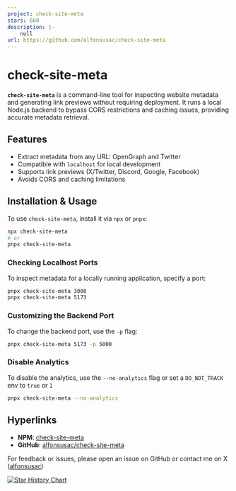 ```yaml
---
project: check-site-meta
stars: 660
description: |-
    null
url: https://github.com/alfonsusac/check-site-meta
---
```


# check-site-meta

**`check-site-meta`** is a command-line tool for inspecting website metadata and generating link previews without requiring deployment. It runs a local Node.js backend to bypass CORS restrictions and caching issues, providing accurate metadata retrieval.

## Features

- Extract metadata from any URL: OpenGraph and Twitter
- Compatible with `localhost` for local development
- Supports link previews (X/Twitter, Discord, Google, Facebook)
- Avoids CORS and caching limitations

## Installation & Usage

To use `check-site-meta`, install it via `npx` or `pnpx`:

```sh
npx check-site-meta
# or
pnpx check-site-meta
```

### Checking Localhost Ports

To inspect metadata for a locally running application, specify a port:

```sh
pnpx check-site-meta 3000
pnpx check-site-meta 5173
```

### Customizing the Backend Port

To change the backend port, use the `-p` flag:

```sh
pnpx check-site-meta 5173 -p 5000
```

### Disable Analytics

To disable the analytics, use the `--no-analytics` flag or set a `DO_NOT_TRACK` env to `true` or `1`

```sh
pnpx check-site-meta --no-analytics
```

## Hyperlinks

- **NPM**: [check-site-meta](https://www.npmjs.com/package/check-site-meta)
- **GitHub**: [alfonsusac/check-site-meta](https://github.com/alfonsusac/check-site-meta)

For feedback or issues, please open an issue on GitHub or contact me on X ([alfonsusac](https://x.com/alfonsusac))

<a href="https://www.star-history.com/#alfonsusac/check-site-meta&Date">
 <picture>
   <source media="(prefers-color-scheme: dark)" srcset="https://api.star-history.com/svg?repos=alfonsusac/check-site-meta&type=Date&theme=dark" />
   <source media="(prefers-color-scheme: light)" srcset="https://api.star-history.com/svg?repos=alfonsusac/check-site-meta&type=Date" />
   <img alt="Star History Chart" src="https://api.star-history.com/svg?repos=alfonsusac/check-site-meta&type=Date" />
 </picture>
</a>
